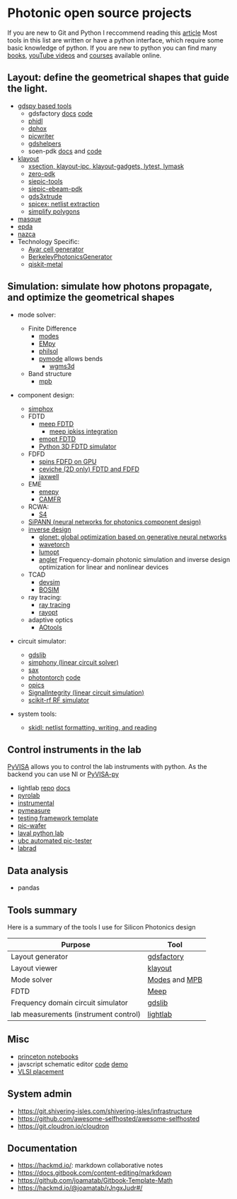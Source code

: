 # Photonic open source projects

If you are new to Git and Python I reccommend reading this [article](https://lightlab.readthedocs.io/en/latest/_static/gettingStarted/index.html)
Most tools in this list are written or have a python interface, which require some basic knowledge of python. If you are new to python you can find many [books](https://jakevdp.github.io/PythonDataScienceHandbook/index.html), [youTube videos](https://www.youtube.com/c/anthonywritescode) and [courses](https://github.com/joamatab/practical-python) available online.

## Layout: define the geometrical shapes that guide the light.

- [gdspy based tools](https://github.com/heitzmann/gdspy)
  - gdsfactory [docs](https://gdsfactory.readthedocs.io/en/latest/) [code](https://github.com/gdsfactory/gdsfactory)
  - [phidl](https://github.com/amccaugh/phidl)
  - [dphox](https://github.com/solgaardlab/dphox)
  - [picwriter](https://github.com/DerekK88/PICwriter)
  - [gdshelpers](https://github.com/HelgeGehring/gdshelpers)
  - soen-pdk [docs](https://pages.nist.gov/SOEN-PDK/) and [code](https://github.com/usnistgov/SOEN-PDK)
- [klayout](https://github.com/KLayout/klayout)
  - [xsection, klayout-ipc, klayout-gadgets, lytest, lymask](https://github.com/atait?tab=repositories)
  - [zero-pdk](https://github.com/lightwave-lab/zeropdk)
  - [siepic-tools](https://github.com/lukasc-ubc/SiEPIC-Tools)
  - [siepic-ebeam-pdk](https://github.com/lukasc-ubc/SiEPIC_EBeam_PDK)
  - [gds3xtrude](https://codeberg.org/tok)
  - [spicex: netlist extraction](https://github.com/fsitok/spicex)
  - [simplify polygons](https://github.com/fsitok/klayout-simplify)
- [masque](https://mpxd.net/code/jan/masque)
- [epda](https://openepda.org)
- [nazca](https://nazca-design.org/download/)
- Technology Specific:
  - [Ayar cell generator](https://github.com/AyarLabs/ACG)
  - [BerkeleyPhotonicsGenerator](https://github.com/BerkeleyPhotonicsGenerator/BPG)
  - [qiskit-metal](https://github.com/Qiskit/qiskit-metal)

## Simulation: simulate how photons propagate, and optimize the geometrical shapes

- mode solver:

  - Finite Difference
    - [modes](https://modes.readthedocs.io/en/latest/)
    - [EMpy](https://github.com/lbolla/EMpy)
    - [philsol](https://github.com/philmain28/philsol)
    - [pymode](https://github.com/smartalecH/pyMode) allows bends
      - [wgms3d](http://www.soundtracker.org/raw/wgms3d/)
  - Band structure
    - [mpb](https://mpb.readthedocs.io/en/latest/Scheme_Tutorial/)

- component design:

  - [simphox](https://github.com/fancompute/simphox)
  - FDTD
    - [meep FDTD](https://github.com/NanoComp/meep)
      - [meep ipkiss integration](https://github.com/luceda/ipkiss_meep_integration)
    - [emopt FDTD](https://github.com/anstmichaels/emopt)
    - [Python 3D FDTD simulator](https://github.com/flaport/fdtd)
  - FDFD
    - [spins FDFD on GPU](https://github.com/stanfordnqp/spins-b)
    - [ceviche (2D only) FDTD and FDFD](https://github.com/twhughes/ceviche)
    - [jaxwell](https://github.com/stanfordnqp/jaxwell)
  - EME
    - [emepy](https://github.com/BYUCamachoLab/emepy)
    - [CAMFR](https://github.com/demisjohn/CAMFR)
  - RCWA:
    - [S4](https://github.com/victorliu/S4)
  - [SiPANN (neural networks for photonics component design)](https://github.com/contagon/SiPANN)
  - [inverse design](http://metanet.stanford.edu/code/)
    - [glonet: global optimization based on generative neural networks](https://github.com/jonfanlab/GLOnet)
    - [wavetorch](https://github.com/fancompute/wavetorch)
    - [lumopt](https://github.com/chriskeraly/lumopt)
    - [angler](https://github.com/fancompute/angler/) Frequency-domain photonic simulation and inverse design optimization for linear and nonlinear devices
  - TCAD
    - [devsim](https://devsim.org/)
    - [BOSIM](https://eexu.home.ece.ust.hk/BOSIM.html)
  - ray tracing:
    - [ray tracing](https://github.com/DCC-Lab/RayTracing)
    - [rayopt](https://github.com/quartiq/rayopt)
  - adaptive optics
    - [AOtools](https://github.com/AOtools)

- circuit simulator:

  - [gdslib](https://gdslib.readthedocs.io/en/latest/)
  - [simphony (linear circuit solver)](https://github.com/BYUCamachoLab/simphony)
  - [sax](https://github.com/flaport/sax)
  - [photontorch](https://docs.photontorch.com/) [code](https://github.com/flaport/photontorch)
  - [opics](https://github.com/siepic/opics)
  - [SignalIntegrity (linear circuit simulation)](https://github.com/TeledyneLeCroy/SignalIntegrity)
  - [scikit-rf RF simulator](https://scikit-rf.readthedocs.io/en/latest/)

- system tools:

  - [skidl: netlist formatting, writing, and reading](https://xesscorp.github.io/skidl/docs/_site/)

## Control instruments in the lab

[PyVISA](https://pyvisa.readthedocs.io/en/latest/) allows you to control the lab instruments with python. As the backend you can use NI or [PyVISA-py](https://pyvisa-py.readthedocs.io/en/latest/)

- lightlab [repo](https://github.com/lightwave-lab/lightlab) [docs](https://lightlab.readthedocs.io/en/latest/index.html)
- [pyrolab](https://github.com/BYUCamachoLab/pyrolab)
- [instrumental](https://github.com/mabuchilab/Instrumental)
- [pymeasure](https://github.com/ralph-group/pymeasure)
- [testing framework template](https://github.com/google/openhtf)
- [pic-wafer](https://github.com/DerekK88/PIC_WaferProbeSystem)
- [laval python lab](https://github.com/Simon-Belanger/ULPythonLab)
- [ubc automated pic-tester](https://github.com/lukasc-ubc/pyOptomip)
- [labrad](https://github.com/labrad/pylabrad)

## Data analysis

- pandas

## Tools summary

Here is a summary of the tools I use for Silicon Photonics design

| Purpose                               | Tool                                                                                                                                       |
| ------------------------------------- | ------------------------------------------------------------------------------------------------------------------------------------------ |
| Layout generator                      | [gdsfactory](https://gdsfactory.readthedocs.io/en/latest/)                                                                                 |
| Layout viewer                         | [klayout](https://www.klayout.de/)                                                                                                         |
| Mode solver                           | [Modes](https://modes.readthedocs.io/en/latest/) and [MPB](https://mpb.readthedocs.io/en/latest/Python_Tutorial/#our-first-band-structure) |
| FDTD                                  | [Meep](https://meep.readthedocs.io/en/latest/Installation/)                                                                                |
| Frequency domain circuit simulator    | [gdslib](https://gdslib.readthedocs.io/en/latest/)                                                                                         |
| lab measurements (instrument control) | [lightlab](https://lightlab.readthedocs.io/en/latest/index.html)                                                                           |

## Misc

- [princeton notebooks](https://github.com/simbilod/ELE559-simulations)
- javscript schematic editor [code](https://github.com/kieler/elkjs) [demo](https://rtsys.informatik.uni-kiel.de/elklive/elkgraph.html)
- [VLSI placement](https://github.com/limbo018/DREAMPlace)

## System admin

- https://git.shivering-isles.com/shivering-isles/infrastructure
- https://github.com/awesome-selfhosted/awesome-selfhosted
- https://git.cloudron.io/cloudron

## Documentation

- https://hackmd.io/: markdown collaborative notes
- https://docs.gitbook.com/content-editing/markdown
- https://github.com/joamatab/Gitbook-Template-Math
- https://hackmd.io/@joamatab/rJngxJudr#/
